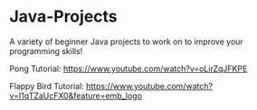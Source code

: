# Java-Projects
A variety of beginner Java projects to work on to improve your programming skills!

Pong Tutorial: https://www.youtube.com/watch?v=oLirZqJFKPE

Flappy Bird Tutorial: https://www.youtube.com/watch?v=I1qTZaUcFX0&feature=emb_logo
